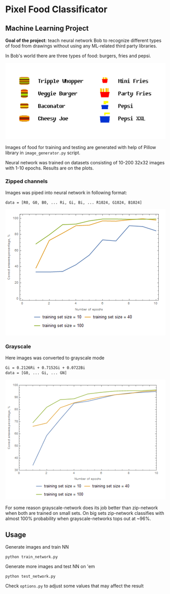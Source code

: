 # Pixel Food Classificator

## Machine Learning Project

__Goal of the project__: teach neural network Bob to recognize different types of food from drawings without using any ML-related third party libraries.

In Bob's world there are three types of food: burgers, fries and pepsi. 

![Today's Menu](https://raw.githubusercontent.com/flerokoo/pixel-food-classificator/master/pics/menu.png)

Images of food for training and testing are generated with help of Pillow library in `image_generator.py` script. 

Neural network was trained on datasets consisting of 10-200 32x32 images with 1-10 epochs. Results are on the plots.

### Zipped channels
Images was piped into neural network in following format:
```
data = [R0, G0, B0, ... Ri, Gi, Bi, ... R1024, G1024, B1024]
```

![Zipped channels](https://raw.githubusercontent.com/flerokoo/pixel-food-classificator/master/pics/plots.png)

### Grayscale
Here images was converted to grayscale mode
```
Gi = 0.2126Ri + 0.7152Gi + 0.0722Bi
data = [G0, ... Gi, ... GN]
```

![Zipped channels](https://raw.githubusercontent.com/flerokoo/pixel-food-classificator/master/pics/plots_grayscale.png)

For some reason grayscale-network does its job better than zip-network when both are trained on small sets. On big sets zip-network classifies with almost 100% probability when grayscale-networks tops out at ~96%.


## Usage

Generate images and train NN
```
python train_network.py
```

Generate more images and test NN on 'em
```
python test_network.py
```

Check `options.py` to adjust some values that may affect the result